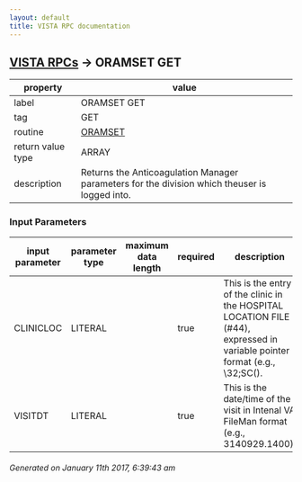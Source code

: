 ```yaml
---
layout: default
title: VISTA RPC documentation
---
```




## [VISTA RPCs](TableOfContent.md) &#8594; ORAMSET GET 

 property | value 
--- | --- 
 label | ORAMSET GET
 tag | GET
 routine | [ORAMSET](http://code.osehra.org/dox/Routine_ORAMSET_source.html)
 return value type | ARRAY
 description | Returns the Anticoagulation Manager parameters for the division which theuser is logged into.

### Input Parameters

| input parameter | parameter type | maximum data length | required | description | 
| --- | --- | --- | --- | --- | 
| CLINICLOC | LITERAL |  | true | This is the entry of the clinic in the HOSPITAL LOCATION FILE (#44), expressed in variable pointer format (e.g., \32;SC(\). | 
| VISITDT | LITERAL |  | true | This is the date/time of the visit in Intenal VA FileMan format (e.g., 3140929.1400). | 




 ###### Generated on January 11th 2017, 6:39:43 am
